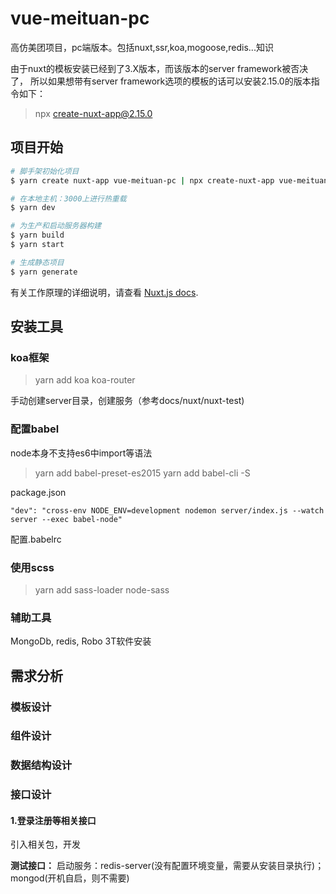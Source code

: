 # vue-meituan-pc

高仿美团项目，pc端版本。包括nuxt,ssr,koa,mogoose,redis...知识

由于nuxt的模板安装已经到了3.X版本，而该版本的server framework被否决了，
所以如果想带有server framework选项的模板的话可以安装2.15.0的版本指令如下：
> npx create-nuxt-app@2.15.0 <my-project>

## 项目开始

```bash
# 脚手架初始化项目
$ yarn create nuxt-app vue-meituan-pc | npx create-nuxt-app vue-meituan-pc

# 在本地主机：3000上进行热重载
$ yarn dev

# 为生产和启动服务器构建 
$ yarn build
$ yarn start

# 生成静态项目 
$ yarn generate 
```

有关工作原理的详细说明，请查看 [Nuxt.js docs](https://nuxtjs.org).


## 安装工具

### koa框架
> yarn add koa koa-router

手动创建server目录，创建服务（参考docs/nuxt/nuxt-test)

### 配置babel
node本身不支持es6中import等语法

> yarn add babel-preset-es2015
> yarn add babel-cli -S

package.json
```
"dev": "cross-env NODE_ENV=development nodemon server/index.js --watch server --exec babel-node"
```

配置.babelrc



### 使用scss
> yarn add sass-loader node-sass

### 辅助工具
MongoDb, redis, Robo 3T软件安装

## 需求分析

### 模板设计

### 组件设计

### 数据结构设计

### 接口设计
#### 1.登录注册等相关接口
引入相关包，开发

**测试接口：**
启动服务：redis-server(没有配置环境变量，需要从安装目录执行)；
         mongod(开机自启，则不需要)






